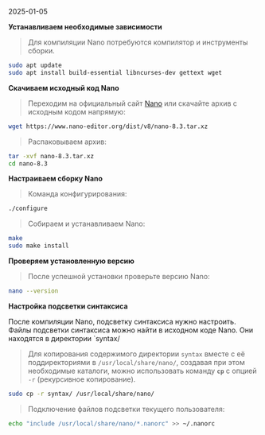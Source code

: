 2025-01-05

**Устанавливаем необходимые зависимости**

>Для компиляции Nano потребуются компилятор и инструменты сборки.
```bash
sudo apt update
sudo apt install build-essential libncurses-dev gettext wget
```

 **Скачиваем исходный код Nano**

>Переходим на официальный сайт [Nano](https://www.nano-editor.org/download.php) или скачайте архив с исходным кодом напрямую:
```bash
wget https://www.nano-editor.org/dist/v8/nano-8.3.tar.xz
```

 >Распаковываем архив:
```bash
tar -xvf nano-8.3.tar.xz
cd nano-8.3
```

**Настраиваем сборку Nano**

>Команда конфигурирования:
```bash
./configure
```

>Собираем и устанавливаем Nano:
```bash
make
sudo make install
```

**Проверяем установленную версию**

>После успешной установки проверьте версию Nano:
```bash
nano --version
```

**Настройка подсветки синтаксиса**

После компиляции Nano, подсветку синтаксиса нужно настроить.
Файлы подсветки синтаксиса можно найти в исходном коде Nano. Они находятся в директории `syntax/

>Для копирования содержимого директории `syntax` вместе с её поддиректориями в `/usr/local/share/nano/`, создавая при этом необходимые каталоги, можно использовать команду **`cp`** с опцией `-r` (рекурсивное копирование).
```bash
sudo cp -r syntax/ /usr/local/share/nano/
```

>Подключение файлов подсветки текущего пользователя:
```bash
echo "include /usr/local/share/nano/*.nanorc" >> ~/.nanorc
```